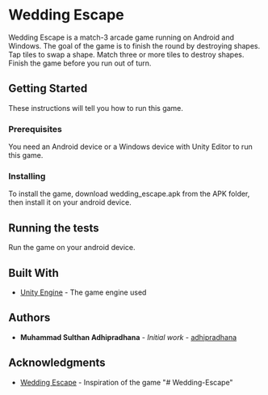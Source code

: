 # Wedding Escape

Wedding Escape is a match-3 arcade game running on Android and Windows. The goal of the game is to finish the round by destroying shapes. Tap tiles to swap a shape. Match three or more tiles to destroy shapes. Finish the game before you run out of turn. 

## Getting Started

These instructions will tell you how to run this game.

### Prerequisites

You need an Android device or a Windows device with Unity Editor to run this game.

### Installing

To install the game, download wedding_escape.apk from the APK folder, then install it on your android device.

## Running the tests

Run the game on your android device.

## Built With

* [Unity Engine](https://unity3d.com/) - The game engine used

## Authors

* **Muhammad Sulthan Adhipradhana** - *Initial work* - [adhipradhana](https://github.com/adhipradhana)

## Acknowledgments

* [Wedding Escape](https://play.google.com/store/apps/details?id=com.FirebirdGames.Wedding&hl=in) - Inspiration of the game 
"# Wedding-Escape" 
